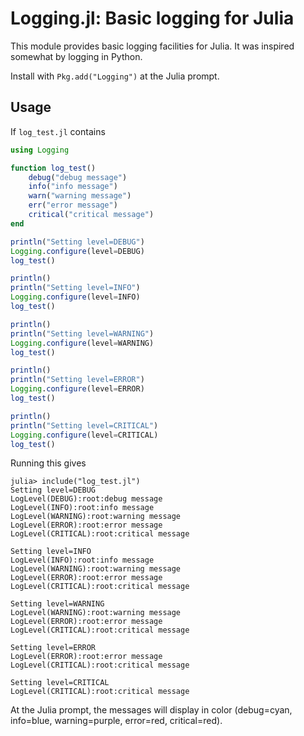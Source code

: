 Logging.jl: Basic logging for Julia
===================================

This module provides basic logging facilities for Julia.  It was inspired somewhat by logging in Python.

Install with `Pkg.add("Logging")` at the Julia prompt.

Usage
-----

If `log_test.jl` contains

```julia
using Logging

function log_test()
    debug("debug message")
    info("info message")
    warn("warning message")
    err("error message")
    critical("critical message")
end

println("Setting level=DEBUG")
Logging.configure(level=DEBUG)
log_test()

println()
println("Setting level=INFO")
Logging.configure(level=INFO)
log_test()

println()
println("Setting level=WARNING")
Logging.configure(level=WARNING)
log_test()

println()
println("Setting level=ERROR")
Logging.configure(level=ERROR)
log_test()

println()
println("Setting level=CRITICAL")
Logging.configure(level=CRITICAL)
log_test()
```

Running this gives 

```
julia> include("log_test.jl")
Setting level=DEBUG
LogLevel(DEBUG):root:debug message
LogLevel(INFO):root:info message
LogLevel(WARNING):root:warning message
LogLevel(ERROR):root:error message
LogLevel(CRITICAL):root:critical message

Setting level=INFO
LogLevel(INFO):root:info message
LogLevel(WARNING):root:warning message
LogLevel(ERROR):root:error message
LogLevel(CRITICAL):root:critical message

Setting level=WARNING
LogLevel(WARNING):root:warning message
LogLevel(ERROR):root:error message
LogLevel(CRITICAL):root:critical message

Setting level=ERROR
LogLevel(ERROR):root:error message
LogLevel(CRITICAL):root:critical message

Setting level=CRITICAL
LogLevel(CRITICAL):root:critical message
```

At the Julia prompt, the messages will display in color (debug=cyan,
info=blue, warning=purple, error=red, critical=red).